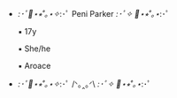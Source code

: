 


- *:･ﾟ🎸⋆⭒˚｡⋆✧*:･ﾟ Peni Parker *:･ﾟ✧ 🎸⋆⭒˚｡⋆*:･ﾟ

  ▪ 17y

  ▪ She/he

  ▪ Aroace

 - *:･ﾟ🎸⋆⭒˚｡⋆✧*:･ﾟ  /ᐠ｡‸｡ᐟ\  *:･ﾟ✧ 🎸⋆⭒˚｡⋆*:･ﾟ
 <img align="center" alt="" src="https://i.pinimg.com/originals/31/ce/bb/31cebbf20d99fc589f45b7e5b78c8b08.gif">
 
